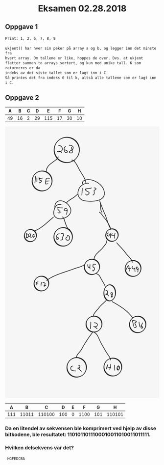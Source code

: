 <h1 align="center">Eksamen 02.28.2018</h1>

## Oppgave 1

    Print: 1, 2, 6, 7, 8, 9

    ukjent() har hver sin peker på array a og b, og legger inn det minste fra
    hvert array. Om tallene er like, hoppes de over. Dvs. at ukjent
    fletter sammen to arrays sortert, og kun med unike tall. K som returneres er da
    indeks av det siste tallet som er lagt inn i C.
    Så printes det fra indeks 0 til k, altså alle tallene som er lagt inn i C.
    
## Oppgave 2

| A | B | C | D | E | F | G | H |
|---|---|---|---|---|---|---|---|
| 49 | 16 | 2 | 29 | 115 | 17 | 30 | 10 |


<p align="center">
    <img src="img_2.png" style="width: auto;" alt="">
</p>

| A | B | C | D | E | F | G | H |
|---|---|---|---|---|---|---|---|
| 111  | 11011  | 110100  | 100  | 0  | 1100  | 101  | 110101  |


### Da en litendel av sekvensen ble komprimert ved hjelp av disse bitkodene, ble resultatet: 1101011011100010011010011011111. 
### Hvilken delsekvens var det?
 
     HGFEDCBA
